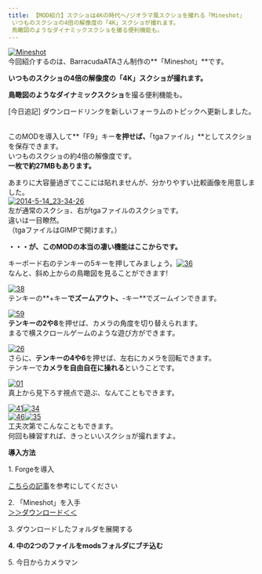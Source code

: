 ```yaml
---
title: 【MOD紹介】スクショは4Kの時代へ/ジオラマ風スクショを撮れる「Mineshot」
 いつものスクショの4倍の解像度の「4K」スクショが撮れます。
 鳥瞰図のようなダイナミックスクショを撮る便利機能も。
---
```


[![Mineshot](https://cdn-ak.f.st-hatena.com/images/fotolife/s/sasigume/20210208/20210208142437.png)](#6/6/66a61080.png "Mineshot")  
今回紹介するのは、BarracudaATAさん制作の**「Mineshot」**です。

**いつものスクショの4倍の解像度の「4K」スクショが撮れます。**

**鳥瞰図のようなダイナミックスクショ**を撮る便利機能も。 

\[今日追記\] ダウンロードリンクを新しいフォーラムのトピックへ更新しました。

   
このMODを導入して**「F9」キー**を押せば、**「tgaファイル」**としてスクショを保存できます。  
いつものスクショの約4倍の解像度です。   
**一枚で約27MBもあります。**

あまりに大容量過ぎてここには貼れませんが、分かりやすい比較画像を用意しました。  
[![2014-5-14_23-34-26](https://cdn-ak.f.st-hatena.com/images/fotolife/s/sasigume/20210208/20210208175526.jpg)](#f/3/f37a7f82.jpg "2014-5-14_23-34-26")  
左が通常のスクショ、右がtgaファイルのスクショです。  
違いは一目瞭然。  
（tgaファイルはGIMPで開けます。）

**・・・が、このMODの本当の凄い機能はここからです。**

キーボード右のテンキーの5キーを押してみましょう。[![36](https://cdn-ak.f.st-hatena.com/images/fotolife/s/sasigume/20210208/20210208160355.png)](#c/3/c3fdf959.png "36")  
なんと、斜め上からの鳥瞰図を見ることができます!

[![38](https://cdn-ak.f.st-hatena.com/images/fotolife/s/sasigume/20210208/20210208161327.png)](#c/e/cee56ae6.png "38")  
テンキーの**+キー**でズームアウト、**\-キー**でズームインできます。

[![59](https://cdn-ak.f.st-hatena.com/images/fotolife/s/sasigume/20210208/20210208180245.png)](#f/9/f9d8c2a2.png "59")  
**テンキーの2や8**を押せば、カメラの角度を切り替えられます。  
まるで横スクロールゲームのような遊び方ができます。

[![26](https://cdn-ak.f.st-hatena.com/images/fotolife/s/sasigume/20210208/20210208135146.png)](#4/8/48142e31.png "26")  
さらに、**テンキーの4や6**を押せば、左右にカメラを回転できます。  
テンキーで**カメラを自由自在に操れる**ということです。

[![01](https://cdn-ak.f.st-hatena.com/images/fotolife/s/sasigume/20210208/20210208141238.png)](#5/b/5bbdaea7.png "01")  
真上から見下ろす視点で遊ぶ、なんてこともできます。

[![41](https://cdn-ak.f.st-hatena.com/images/fotolife/s/sasigume/20210208/20210208134502.png)](#4/2/426fbdea.png "41")[![34](https://cdn-ak.f.st-hatena.com/images/fotolife/s/sasigume/20210208/20210208131202.png)](#1/b/1b279714.png "34")  
[![46](https://cdn-ak.f.st-hatena.com/images/fotolife/s/sasigume/20210208/20210208152412.png)](#9/e/9e866588.png "46")[![35](https://cdn-ak.f.st-hatena.com/images/fotolife/s/sasigume/20210208/20210208151129.png)](#9/1/91527ab2.png "35")  
工夫次第でこんなこともできます。  
何回も練習すれば、きっといいスクショが撮れますよ。

**導入方法**

1\. Forgeを導入

[こちらの記事](/minecraft-je/howto/install-forge/)を参考にしてください

2\. 「Mineshot」を入手  
[＞＞ダウンロード＜＜](http://www.minecraftforum.net/forums/mapping-and-modding/minecraft-mods/1282034-mineshot-1-7-high-resolution-screenshot-capturing)

3\. ダウンロードしたフォルダを展開する  
  
**4\. 中の2つのファイルをmodsフォルダにブチ込む**

5\. 今日からカメラマン
